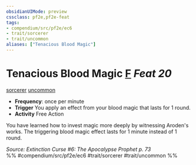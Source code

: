 ```yaml
---
obsidianUIMode: preview
cssclass: pf2e,pf2e-feat
tags:
- compendium/src/pf2e/ec6
- trait/sorcerer
- trait/uncommon
aliases: ["Tenacious Blood Magic"]
---
```

# Tenacious Blood Magic  [F](/rules/core-rulebook/chapter-9-playing-the-game.md#Actions "Free Action") *Feat 20*  
[sorcerer](/rules/traits/sorcerer.md)  [uncommon](/rules/traits/uncommon.md)  

- **Frequency**: once per minute
- **Trigger** You apply an effect from your blood magic that lasts for 1 round.
- **Activity** Free Action

You have learned how to invest magic more deeply by witnessing Aroden's works. The triggering blood magic effect lasts for 1 minute instead of 1 round.

*Source: Extinction Curse #6: The Apocalypse Prophet p. 73*  
%% #compendium/src/pf2e/ec6 #trait/sorcerer #trait/uncommon %%